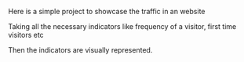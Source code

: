 Here is a simple project to showcase the traffic in an website

Taking all the necessary indicators like frequency of a visitor, first time visitors etc

Then the indicators are visually represented.  
                                      
